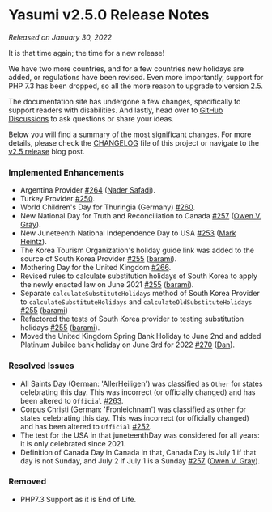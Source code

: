 # Yasumi v2.5.0 Release Notes

_Released on January 30, 2022_

It is that time again; the time for a new release!

We have two more countries, and for a few countries new holidays are added, or regulations have been revised. Even more importantly, support for PHP 7.3 has been dropped, so all the more reason to upgrade to version 2.5.

The documentation site has undergone a few changes, specifically to support readers with disabilities. And lastly, head over to [GitHub Discussions](https://github.com/azuyalabs/yasumi/discussions) to ask questions or share your ideas.

Below you will find a summary of the most significant changes. For more details, please check the [CHANGELOG](https://github.com/azuyalabs/yasumi/blob/master/CHANGELOG.md) file of this project or navigate to the [v2.5 release](https://www.yasumi.dev/blog/release_v25/) blog post.


### Implemented Enhancements
- Argentina Provider [\#264](https://github.com/azuyalabs/yasumi/pull/264) ([Nader Safadi](https://github.com/nedSaf)).
- Turkey Provider [\#250](https://github.com/azuyalabs/yasumi/pull/250).
- World Children&#039;s Day for Thuringia (Germany) [\#260](https://github.com/azuyalabs/yasumi/issues/260).
- New National Day for Truth and Reconciliation to Canada [\#257](https://github.com/azuyalabs/yasumi/pull/257) ([Owen V. Gray](https://github.com/adrx)).
- New Juneteenth National Independence Day to USA [\#253](https://github.com/azuyalabs/yasumi/pull/253) ([Mark Heintz](https://github.com/mheintz)).
- The Korea Tourism Organization&#039;s holiday guide link was added to the source of South Korea Provider [\#255](https://github.com/azuyalabs/yasumi/pull/255) ([barami](https://github.com/barami)).
- Mothering Day for the United Kingdom [\#266](https://github.com/azuyalabs/yasumi/issues/266).
- Revised rules to calculate substitution holidays of South Korea to apply the newly enacted law on June 2021 [\#255](https://github.com/azuyalabs/yasumi/pull/255) ([barami](https://github.com/barami)).
- Separate `calculateSubstituteHolidays` method of South Korea Provider to `calculateSubstituteHolidays`
  and `calculateOldSubstituteHolidays` [\#255](https://github.com/azuyalabs/yasumi/pull/255) ([barami](https://github.com/barami))
- Refactored the tests of South Korea provider to testing substitution holidays [\#255](https://github.com/azuyalabs/yasumi/pull/255) ([barami](https://github.com/barami)).
- Moved the United Kingdom Spring Bank Holiday to June 2nd and added Platinum Jubilee bank holiday on June 3rd for 2022 [\#270](https://github.com/azuyalabs/yasumi/issues/270) ([Dan](https://github.com/dch-dev)).

### Resolved Issues

- All Saints Day (German: &#039;AllerHeiligen&#039;) was classified as `Other` for states celebrating this day. This was incorrect (or officially changed) and has been altered to `Official` [\#263](https://github.com/azuyalabs/yasumi/issues/263).
- Corpus Christi (German: &#039;Fronleichnam&#039;) was classified as `Other` for states celebrating this day. This was incorrect (or officially changed) and has been altered to `Official` [\#252](https://github.com/azuyalabs/yasumi/issues/252).
- The test for the USA in that juneteenthDay was considered for all years: it is only celebrated since 2021.
- Definition of Canada Day in Canada in that, Canada Day is July 1 if that day is not Sunday, and July 2 if July 1 is a Sunday [\#257](https://github.com/azuyalabs/yasumi/pull/257)  ([Owen V. Gray](https://github.com/adrx)).
  
  
### Removed

- PHP7.3 Support as it is End of Life.
